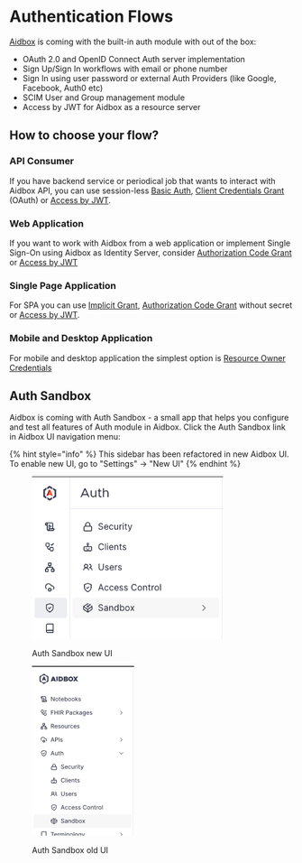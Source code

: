 # Authentication Flows

[Aidbox](https://www.health-samurai.io/aidbox) is coming with the built-in auth module with out of the box:

* OAuth 2.0 and OpenID Connect Auth server implementation
* Sign Up/Sign In workflows with email or phone number
* Sign In using user password or external Auth Providers (like Google, Facebook, Auth0 etc)
* SCIM User and Group management module
* Access by JWT for Aidbox as a resource server

## How to choose your flow?

### API Consumer

If you have backend service or periodical job that wants to interact with Aidbox API, you can use session-less [Basic Auth](basic-auth.md), [Client Credentials Grant](client-credentials.md) (OAuth) or [Access by JWT](access-token-introspection.md).

### Web Application

If you want to work with Aidbox from a web application or implement Single Sign-On using Aidbox as Identity Server, consider [Authorization Code Grant](authorization-code.md) or [Access by JWT](access-token-introspection.md)

### Single Page Application

For SPA you can use [Implicit Grant](implicit.md), [Authorization Code Grant](authorization-code.md) without secret or [Access by JWT](access-token-introspection.md).

### Mobile and Desktop Application

For mobile and desktop application the simplest option is [Resource Owner Credentials](resource-owner-password.md)

## Auth Sandbox

Aidbox is coming with Auth Sandbox - a small app that helps you configure and test all features of Auth module in Aidbox. Click the Auth Sandbox link in Aidbox UI navigation menu:

{% hint style="info" %}
This sidebar has been refactored in new Aidbox UI. To enable new UI, go to "Settings" -> "New UI"
{% endhint %}

<div data-full-width="false">

<figure><img src="../../../.gitbook/assets/image (3).png" alt="" width="339"><figcaption><p>Auth Sandbox new UI</p></figcaption></figure>

 

<figure><img src="../../../.gitbook/assets/image (4).png" alt="" width="181"><figcaption><p>Auth Sandbox old UI</p></figcaption></figure>

</div>
